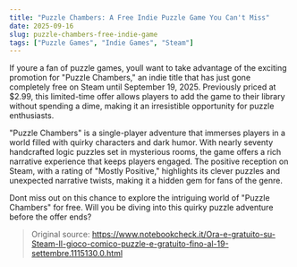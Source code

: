 ```yaml
---
title: "Puzzle Chambers: A Free Indie Puzzle Game You Can't Miss"
date: 2025-09-16
slug: puzzle-chambers-free-indie-game
tags: ["Puzzle Games", "Indie Games", "Steam"]
---
```


If youre a fan of puzzle games, youll want to take advantage of the exciting promotion for "Puzzle Chambers," an indie title that has just gone completely free on Steam until September 19, 2025. Previously priced at $2.99, this limited-time offer allows players to add the game to their library without spending a dime, making it an irresistible opportunity for puzzle enthusiasts.

"Puzzle Chambers" is a single-player adventure that immerses players in a world filled with quirky characters and dark humor. With nearly seventy handcrafted logic puzzles set in mysterious rooms, the game offers a rich narrative experience that keeps players engaged. The positive reception on Steam, with a rating of "Mostly Positive," highlights its clever puzzles and unexpected narrative twists, making it a hidden gem for fans of the genre.

Dont miss out on this chance to explore the intriguing world of "Puzzle Chambers" for free. Will you be diving into this quirky puzzle adventure before the offer ends?
> Original source: https://www.notebookcheck.it/Ora-e-gratuito-su-Steam-Il-gioco-comico-puzzle-e-gratuito-fino-al-19-settembre.1115130.0.html